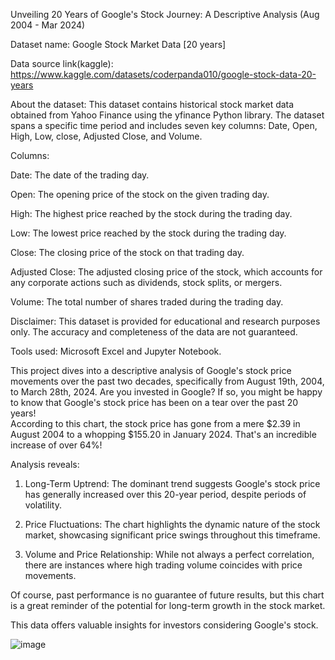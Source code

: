 Unveiling 20 Years of Google's Stock Journey: A Descriptive Analysis (Aug 2004 - Mar 2024)

Dataset name: Google Stock Market Data [20 years]

Data source link(kaggle): https://www.kaggle.com/datasets/coderpanda010/google-stock-data-20-years

About the dataset: 
This dataset contains historical stock market data obtained from Yahoo Finance using the yfinance Python library. The dataset spans a specific time period 
and includes seven key columns: Date, Open, High, Low, close, Adjusted Close, and Volume.

Columns:

Date: The date of the trading day.

Open: The opening price of the stock on the given trading day.

High: The highest price reached by the stock during the trading day.

Low: The lowest price reached by the stock during the trading day.

Close: The closing price of the stock on that trading day.

Adjusted Close: The adjusted closing price of the stock, which accounts for any corporate actions such as
dividends, stock splits, or mergers.

Volume: The total number of shares traded during the trading day.

Disclaimer:
This dataset is provided for educational and research purposes only. The accuracy and completeness of the data are not guaranteed.

Tools used: Microsoft Excel and Jupyter Notebook.

This project dives into a descriptive analysis of Google's stock price movements over the past two decades, specifically from August 19th, 2004, to March 28th, 2024.
Are you invested in Google? If so, you might be happy to know that Google's stock price has been on a tear over the past 20 years!  
According to this chart, the stock price has gone from a mere $2.39 in August 2004 to a whopping $155.20 in January 2024. That's an incredible increase of over 64%!

Analysis reveals: 

1. Long-Term Uptrend: The dominant trend suggests Google's stock price has generally increased over this 20-year period, despite periods of volatility.

2. Price Fluctuations: The chart highlights the dynamic nature of the stock market, showcasing significant price swings throughout this timeframe.
   
3. Volume and Price Relationship: While not always a perfect correlation, there are instances where high trading volume coincides with price movements.

Of course, past performance is no guarantee of future results, but this chart is a great reminder of the potential for long-term growth in the stock market.

This data offers valuable insights for investors considering Google's stock.

![image](https://github.com/VenkatNarayananNarayanan/Google-Stock-Market-Data-Analysis/assets/58682451/9e76a738-5760-4570-8b86-2072005d5035)
